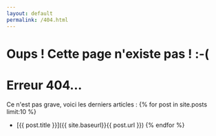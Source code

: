 ```yaml
---
layout: default
permalink: /404.html
---
```


# Oups ! Cette page n'existe pas ! :-(

# Erreur 404...

Ce n'est pas grave, voici les derniers articles :
{% for post in site.posts limit:10 %}
* [{{ post.title }}]({{ site.baseurl}}{{ post.url }})
{% endfor %}
